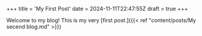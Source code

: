 +++
title = 'My First Post'
date = 2024-11-11T22:47:55Z
draft = true
+++


Welcome to my blog! This is my very [first post.]({{< ref "content/posts/My secend blog.md" >}})


